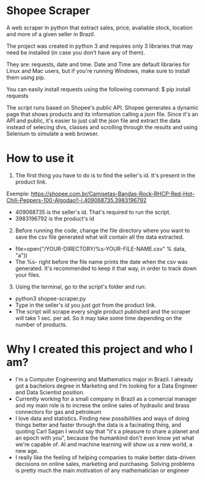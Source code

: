 # Shopee Scraper
A web scraper in python that extract sales, price, avaliable stock, location and more of a given seller in Brazil.

The project was created in python 3 and requires only 3 libraries that may need be installed (in case you don't have any of them).

They are: requests, date and time. Date and Time are default libraries for Linux and Mac users, but if you're running Windows, make sure to install them using pip.

You can easily install requests using the following command:
$ pip install requests

The script runs based on Shopee's public API. Shopee generates a dynamic page that shows products and its information calling a json file. Since it's an API and public, it's easier to just call the json file and extract the data instead of selecing divs, classes and scrolling through the results and using Selenium to simulate a web browser.

# How to use it
1. The first thing you have to do is to find the seller's id. It's present in the product link.

Exemple:
https://shopee.com.br/Camisetas-Bandas-Rock-RHCP-Red-Hot-Chili-Peppers-100-Algodao!!-i.409068735.3983196792
- 409068735 is the seller's id. That's required to run the script.
- 3983196792 is the product's id

2. Before running the code, change the file directory where you want to save the csv file generated what will contain all the data extracted.
- file=open("/YOUR-DIRECTORY/%s-YOUR-FILE-NAME.csv" % data, "a"))
- The %s- right before the file name prints the date when the csv was generated. It's recommended to keep it that way, in order to track down your files.

3. Using the terminal, go to the script's folder and run:
- python3 shopee-scraper.py
- Type in the seller's id you just got from the product link.
- The script will scrape every single product published and the scraper will take 1 sec. per ad. So it may take some time depending on the number of products.

# Why I created this project and who I am?
- I'm a Computer Engineering and Mathematics major in Brazil. I already got a bachelors degree in Marketing and I'm looking for a Data Engineer and Data Scientist position. 
- Currently working for a small company in Brazil as a comercial manager and my main role is to increse the online sales of hydraulic and brass connectors for gas and petroleum
- I love data and statistics. Finding new possibilities and ways of doing things better and faster through the data is a facinating thing, and quoting Carl Sagan I would say that "it's a pleasure to share a planet and an epoch with you", because the humankind don't even know yet what we're capable of. AI and machine learning will show us a new world, a new age.
- I really like the feeling of helping companies to make better data-driven decisions on online sales, marketing and purchasing. Solving problems is pretty much the main motivation of any mathematician or engineer
